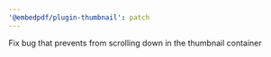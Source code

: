 ```yaml
---
'@embedpdf/plugin-thumbnail': patch
---
```


Fix bug that prevents from scrolling down in the thumbnail container
